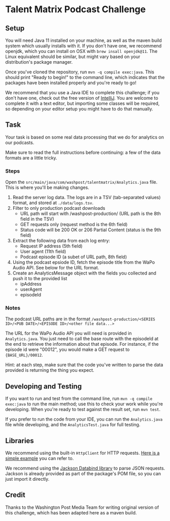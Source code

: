 # Talent Matrix Podcast Challenge
## Setup
You will need Java 11 installed on your machine, as well as the maven build system which usually installs with it. If
you don't have one, we recommend openjdk, which you can install on OSX with `brew insall openjdk@11`. The Linux
equivalent should be similar, but might vary based on your distribution's package manager.

Once you've cloned the repository, run `mvn -q compile exec:java`. This should print "Ready to begin!" to the command
line, which indicates that the packages have been installed properly and you're ready to go!

We recommend that you use a Java IDE to complete this challenge; if you don't have one, check out the free version of
[IntelliJ](https://www.jetbrains.com/idea/download/). You are welcome to complete it with a text editor, but importing
some classes will be required, so depending on your editor setup you might have to do that manually.

## Task
Your task is based on some real data processing that we do for analytics on our podcasts.

Make sure to read the full instructions before continuing: a few of the data formats are a little tricky.

### Steps
Open the `src/main/java/com/washpost/talentmatrix/Analytics.java` file. This is where you'll be making changes.

1. Read the server log data. The logs are in a TSV (tab-separated values) format, and stored at `./data/logs.tsv`.
2. Filter to only production podcast downloads
   - URL path will start with /washpost-production/ (URL path is the 8th field in the TSV)
   - GET requests only (request method is the 6th field)
   - Status code will be 200 OK or 206 Partial Content (status is the 9th field)
3. Extract the following data from each log entry:
   - Request IP address (5th field)
   - User agent (11th field)
   - Podcast episode ID (a subet of URL path, 8th field)
4. Using the podcast epsiode ID, fetch the episode title from the WaPo Audio API. See below for the URL format.
5. Create an AnalyticsMessage object with the fields you collected and push it to the provided list
   - ipAddress
   - userAgent
   - episodeId

### Notes
The podcast URL paths are in the format `/washpost-production/<SERIES ID>/<PUB DATE>/<EPISODE ID>/<other file data...>`

The URL for the WaPo Audio API you will need is provided in `Analytics.java`. You just need to call the base route with
the episodeId at the end to retrieve the information about that episode. For instance, if the episode id were "00012",
you would make a GET request to `{BASE_URL}/00012`.

Hint: at each step, make sure that the code you've written to parse the data provided is returning the thing you expect.

## Developing and Testing
If you want to run and test from the command line, run `mvn -q compile exec:java` to run the main method; use this to
check your work while you're developing. When you're ready to test against the result set, run `mvn test`.

If you prefer to run the code from your IDE, you can run the `Analytics.java` file while developing, and the
`AnalyticsTest.java` for full testing.

## Libraries
We recommend using the built-in `HttpClient` for HTTP requests. [Here is a simple
example](https://openjdk.java.net/groups/net/httpclient/recipes.html) you can refer to.

We recommend using the [Jackson Databind library](https://www.baeldung.com/jackson-object-mapper-tutorial) to parse JSON
requests. Jackson is already provided as part of the package's POM file, so you can just import it directly.

## Credit
Thanks to the Washington Post Media Team for writing original version of this challenge, which has been adapted here as
a maven build.

